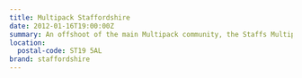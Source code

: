 ```yaml
---
title: Multipack Staffordshire
date: 2012-01-16T19:00:00Z
summary: An offshoot of the main Multipack community, the Staffs Multipack is a group of web professionals and tech enthusiasts from the South Staffordshire area.
location:
  postal-code: ST19 5AL
brand: staffordshire
---
```

